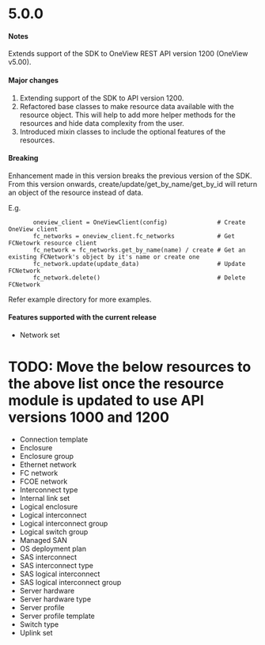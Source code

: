 # 5.0.0
#### Notes
Extends support of the SDK to OneView REST API version 1200 (OneView v5.00).

#### Major changes
 1. Extending support of the SDK to API version 1200.
 2. Refactored base classes to make resource data available with the resource object.
    This will help to add more helper methods for the resources and hide data complexity from the user.
 3. Introduced mixin classes to include the optional features of the resources.

#### Breaking
  Enhancement made in this version breaks the previous version of the SDK.
  From this version onwards, create/update/get_by_name/get_by_id will return an object of the resource instead of data.

  E.g.
```
       oneview_client = OneViewClient(config)              # Create OneView client
       fc_networks = oneview_client.fc_networks            # Get FCNetowrk resource client
       fc_network = fc_networks.get_by_name(name) / create # Get an existing FCNetwork's object by it's name or create one
       fc_network.update(update_data)                      # Update FCNetwork
       fc_network.delete()                                 # Delete FCNetwork
```
  Refer example directory for more examples.

#### Features supported with the current release
- Network set

# TODO: Move the below resources to the above list once the resource module is updated to use API versions 1000 and 1200
- Connection template
- Enclosure
- Enclosure group
- Ethernet network
- FC network
- FCOE network
- Interconnect type
- Internal link set
- Logical enclosure
- Logical interconnect
- Logical interconnect group
- Logical switch group
- Managed SAN
- OS deployment plan
- SAS interconnect
- SAS interconnect type
- SAS logical interconnect
- SAS logical interconnect group
- Server hardware
- Server hardware type
- Server profile
- Server profile template
- Switch type
- Uplink set
